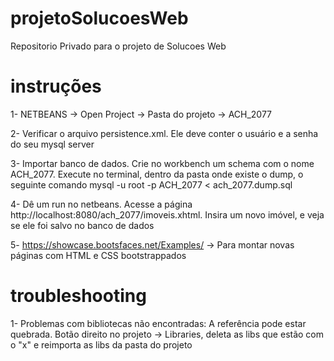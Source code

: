 # projetoSolucoesWeb
Repositorio Privado para o projeto de Solucoes Web


# instruções
1- NETBEANS -> Open Project -> Pasta do projeto -> ACH_2077

2- Verificar o arquivo persistence.xml. Ele deve conter o usuário e a senha do seu mysql server

3- Importar banco de dados. Crie no workbench um schema com o nome ACH_2077. Execute no terminal, dentro da pasta onde existe o dump, o seguinte comando mysql -u root -p ACH_2077 < ach_2077.dump.sql 

4- Dê um run no netbeans. Acesse a página http://localhost:8080/ach_2077/imoveis.xhtml. Insira um novo imóvel, e veja se ele foi salvo no banco de dados

5- https://showcase.bootsfaces.net/Examples/ -> Para montar novas páginas com HTML e CSS bootstrappados

# troubleshooting
1- Problemas com bibliotecas não encontradas: A referência pode estar quebrada. Botão direito no projeto -> Libraries, deleta as libs que estão com o "x" e reimporta as libs da pasta do projeto